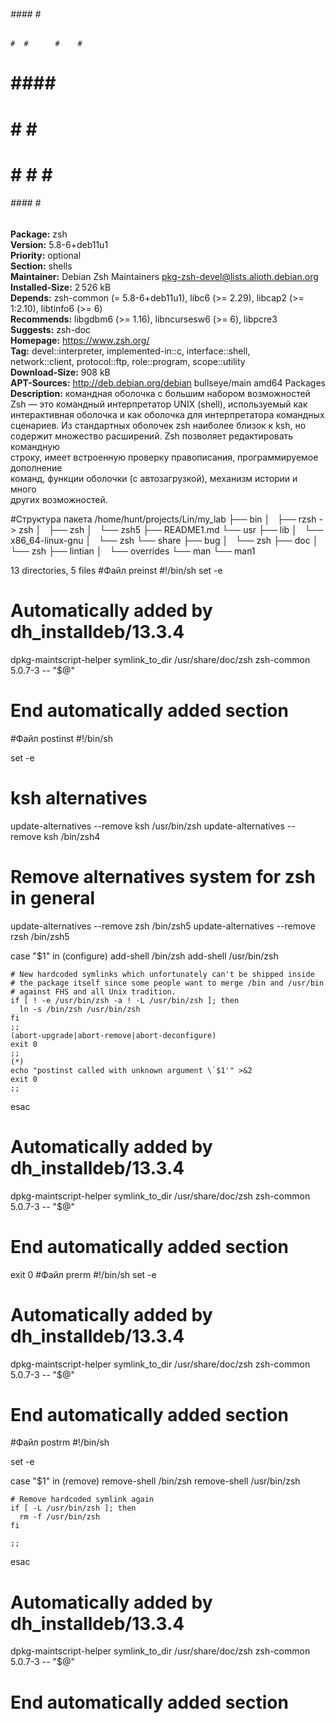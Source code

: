                      
######  ####  #    # 
    #  #      #    # 
   #    ####  ###### 
  #         # #    # 
 #     #    # #    # 
######  ####  #    # 
                     
**Package:** zsh  
**Version:** 5.8-6+deb11u1  
**Priority:** optional  
**Section:** shells  
**Maintainer:** Debian Zsh Maintainers <pkg-zsh-devel@lists.alioth.debian.org>  
**Installed-Size:** 2 526 kB  
**Depends:** zsh-common (= 5.8-6+deb11u1), libc6 (>= 2.29), libcap2 (>= 1:2.10), libtinfo6 (>= 6)  
**Recommends:** libgdbm6 (>= 1.16), libncursesw6 (>= 6), libpcre3  
**Suggests:** zsh-doc  
**Homepage:** https://www.zsh.org/  
**Tag:** devel::interpreter, implemented-in::c, interface::shell,  
 network::client, protocol::ftp, role::program, scope::utility  
**Download-Size:** 908 kB  
**APT-Sources:** http://deb.debian.org/debian bullseye/main amd64 Packages  
**Description:** командная оболочка с большим набором возможностей  
 Zsh — это командный интерпретатор UNIX (shell), используемый как  
 интерактивная оболочка и как оболочка для интерпретатора командных  
 сценариев. Из стандартных оболочек zsh наиболее близок к ksh, но  
 содержит множество расширений. Zsh позволяет редактировать командную  
 строку, имеет встроенную проверку правописания, программируемое дополнение  
 команд, функции оболочки (с автозагрузкой), механизм истории и много  
 других возможностей.  
  
#Структура пакета
/home/hunt/projects/Lin/my_lab
├── bin
│   ├── rzsh -> zsh
│   ├── zsh
│   └── zsh5
├── README1.md
└── usr
    ├── lib
    │   └── x86_64-linux-gnu
    │       └── zsh
    └── share
        ├── bug
        │   └── zsh
        ├── doc
        │   └── zsh
        ├── lintian
        │   └── overrides
        └── man
            └── man1

13 directories, 5 files
#Файл preinst
#!/bin/sh
set -e
# Automatically added by dh_installdeb/13.3.4
dpkg-maintscript-helper symlink_to_dir /usr/share/doc/zsh zsh-common 5.0.7-3 -- "$@"
# End automatically added section
#Файл postinst
#!/bin/sh

set -e

# ksh alternatives
update-alternatives --remove ksh /usr/bin/zsh
update-alternatives --remove ksh /bin/zsh4

# Remove alternatives system for zsh in general
update-alternatives --remove zsh /bin/zsh5
update-alternatives --remove rzsh /bin/zsh5

case "$1" in
    (configure)
        add-shell /bin/zsh
        add-shell /usr/bin/zsh

	# New hardcoded symlinks which unfortunately can't be shipped inside
	# the package itself since some people want to merge /bin and /usr/bin
	# against FHS and all Unix tradition.
	if [ ! -e /usr/bin/zsh -a ! -L /usr/bin/zsh ]; then
	  ln -s /bin/zsh /usr/bin/zsh
	fi
    ;;
    (abort-upgrade|abort-remove|abort-deconfigure)
	exit 0
    ;;
    (*)
	echo "postinst called with unknown argument \`$1'" >&2
	exit 0
    ;;
esac

# Automatically added by dh_installdeb/13.3.4
dpkg-maintscript-helper symlink_to_dir /usr/share/doc/zsh zsh-common 5.0.7-3 -- "$@"
# End automatically added section


exit 0
#Файл prerm
#!/bin/sh
set -e
# Automatically added by dh_installdeb/13.3.4
dpkg-maintscript-helper symlink_to_dir /usr/share/doc/zsh zsh-common 5.0.7-3 -- "$@"
# End automatically added section
#Файл postrm
#!/bin/sh

set -e

case "$1" in
	(remove)
	remove-shell /bin/zsh
	remove-shell /usr/bin/zsh

	# Remove hardcoded symlink again
	if [ -L /usr/bin/zsh ]; then
	  rm -f /usr/bin/zsh
	fi

	;;
esac

# Automatically added by dh_installdeb/13.3.4
dpkg-maintscript-helper symlink_to_dir /usr/share/doc/zsh zsh-common 5.0.7-3 -- "$@"
# End automatically added section

